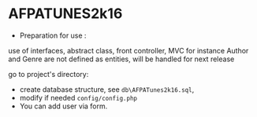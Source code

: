# AFPATUNES2k16

* Preparation for use :

use of interfaces, abstract class, front controller, MVC
for instance Author and Genre are not defined as entities, will be handled for next release

go to project's directory:

 - create database structure, see `db\AFPATunes2k16.sql`, 
 - modify if needed `config/config.php`
 - You can add user via form.
